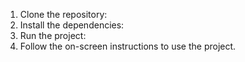 1. Clone the repository:
2. Install the dependencies:
3. Run the project:
4. Follow the on-screen instructions to use the project.
